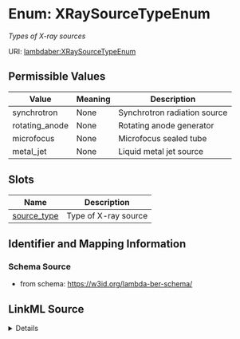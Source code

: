 # Enum: XRaySourceTypeEnum 




_Types of X-ray sources_



URI: [lambdaber:XRaySourceTypeEnum](https://w3id.org/lambda-ber-schema/XRaySourceTypeEnum)

## Permissible Values

| Value | Meaning | Description |
| --- | --- | --- |
| synchrotron | None | Synchrotron radiation source |
| rotating_anode | None | Rotating anode generator |
| microfocus | None | Microfocus sealed tube |
| metal_jet | None | Liquid metal jet source |




## Slots

| Name | Description |
| ---  | --- |
| [source_type](source_type.md) | Type of X-ray source |





## Identifier and Mapping Information






### Schema Source


* from schema: https://w3id.org/lambda-ber-schema/






## LinkML Source

<details>
```yaml
name: XRaySourceTypeEnum
description: Types of X-ray sources
from_schema: https://w3id.org/lambda-ber-schema/
rank: 1000
permissible_values:
  synchrotron:
    text: synchrotron
    description: Synchrotron radiation source
  rotating_anode:
    text: rotating_anode
    description: Rotating anode generator
  microfocus:
    text: microfocus
    description: Microfocus sealed tube
  metal_jet:
    text: metal_jet
    description: Liquid metal jet source

```
</details>
